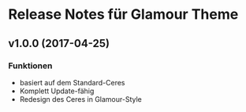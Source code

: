 # Release Notes für Glamour Theme

## v1.0.0 (2017-04-25)

### Funktionen

- basiert auf dem Standard-Ceres
- Komplett Update-fähig
- Redesign des Ceres in Glamour-Style